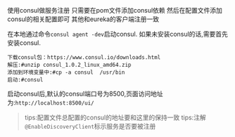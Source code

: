 使用consul做服务注册
只需要在pom文件添加consul依赖
然后在配置文件添加consul的相关配置即可
其他和eureka的客户端注册一致



在本地通过命令`consul agent -dev`启动consul.
如果未安装consul的话,需要首先安装consul.
```
下载consul包：https://www.consul.io/downloads.html
解压:#unzip consul_1.0.2_linux_amd64.zip
添加到环境变量中:#cp -a consul  /usr/bin
启动:#consul
```

启动consul后,默认的consul端口号为8500,页面访问地址为:`http://localhost:8500/ui/`
>tips:配置文件总配置的consul的地址要和这里的保持一致
>tips:注解`@EnableDiscoveryClient`标示服务是否要被注册